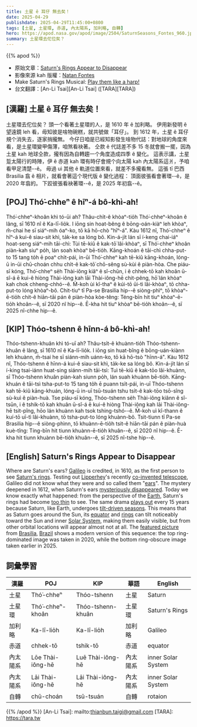 ```yaml
---
title: 土星 ê 耳仔 無去矣！
date: 2025-04-29
publishdate: 2025-04-29T11:45:00+0800
tags: [土星, 土星環, 赤道, 內太陽系, 加利略, 自轉]
hero: https://apod.nasa.gov/apod/image/2504/SaturnSeasons_Fontes_960.jpg
summary: 土星環去佗位矣？
---
```


{{% apod %}}

- 原始文章：[Saturn's Rings Appear to Disappear](https://apod.nasa.gov/apod/ap250429.html)
- 影像來源 kah 版權：[Natan Fontes](https://telescopius.com/profile/natan_fontes)
- Make Saturn's Rings Musical: [Play them like a harp!](https://apod.nasa.gov/apod/ap180424.html)
- 台文翻譯：[An-Li Tsai][An-Li Tsai] ([TARA][TARA])

## [漢羅] 土星 ê 耳仔 無去矣！
土星環去佗位矣？
頭一个看著土星環的人，是 1610 年 ê 加利略。
伊用新發明 ê 望遠鏡 leh 看，毋知彼是啥物碗糕，就共號做「耳仔」。
到 1612 年，土星 ê 耳仔規个消失去，逐家捎攏無。
今仔日咱是已經知影發生啥物代誌：對地球的角度來看，是土星環變甲傷薄，咱煞看袂著。
仝款 ê 代誌差不多 15 冬就會搬一擺，因為土星 kah 地球仝款，攏有因為自轉趨一个角度造成四季 ê 變化。
這表示講，土星踅太陽行的時陣，伊 ê 赤道 kah 環有時仔會規个向太陽 kah 內太陽系這爿，予咱看甲足清楚--ê。
毋過 uì 其他 ê 軌道位置來看，就差不多攏看無。
這張 tī 巴西 Brasilia 翕 ê 相片，就看會著這个現代版 ê 變化過程：
頂面彼張看會著環--ê，是 2020 年翕的。
下跤彼張看袂著環--ê，是 2025 年初翕--ê。

## [POJ] Thó͘-chheⁿ ê hīⁿ-á bô-khì-ah!
Thó͘-chheⁿ-khoân khì tó-ūi ah?
Thâu-chi̍t-ê khòaⁿ-tio̍h Thó͘-chheⁿ-khoân ê lâng, sī 1610 nî ê Ka-lī-lio̍k.
I iōng sin hoat-bêng ê bōng-oán-kiàⁿ leh khòaⁿ, m̄-chai he sī siáⁿ-mih óaⁿ-ko, tō kā hō-chò "hīⁿ-á".
Kàu 1612 nî, Thó͘-chheⁿ ê hīⁿ-á kui-ê siau-sit khì, ta̍k-ke sa lóng bô.
Kin-á-ji̍t lán sī í-keng chai-iáⁿ hoat-seng siáⁿ-mih tāi-chì:
Tùi tē-kiû ê kak-tō͘ lâi-khòaⁿ, sī Thó͘-chheⁿ khoân piàn-kah siuⁿ po̍h, lán soah khòaⁿ bē-tio̍h.
Kāng-khoán ê tāi-chì chha-put-to 15 tang to̍h ē poaⁿ chi̍t-pái, in-ūi Thó͘-chheⁿ kah tē-kiû kāng-khoán, lóng-ū in-ūi chū-choán chhu chi̍t-ê kak-tō͘ chō-sêng sù-kùi ê piàn-hòa.
Che piáu-sī kóng, Thó͘-chheⁿ se̍h Thài-iông kiâⁿ ê sî-chūn, i ê chhek-tō kah khoân ū-sî-á ē kui-ê hiòng Thài-iông kah lāi Thài-iông-hē chit-pêng, hō͘ lán khòaⁿ kah chok chheng-chhó--ê.
M̄-koh ùi kî-thaⁿ ê kúi-tō ūi-tì lâi-khòaⁿ, tō chha-put-to lóng khòaⁿ-bô.
Chit-tiuⁿ tī Pa-se Brasilia hip--ê siòng-phìⁿ, tō khòaⁿ-ē-tio̍h chit-ê hiān-tāi pán ê piàn-hòa kòe-têng:
Téng-bīn hit tiuⁿ khòaⁿ-ē-tio̍h khoân--ê, sī 2020 nî hip--ê.
Ē-kha hit tiuⁿ khòaⁿ bē-tio̍h khoân--ê, sī 2025 nî-chhe hip--ê.

## [KIP] Thóo-tshenn ê hīnn-á bô-khì-ah!
Thóo-tshenn-khuân khì tó-uī ah?
Thâu-tsi̍t-ê khuànn-tio̍h Thóo-tshenn-khuân ê lâng, sī 1610 nî ê Ka-lī-lio̍k.
I iōng sin huat-bîng ê bōng-uán-kiànn leh khuànn, m̄-tsai he sī siánn-mih uánn-ko, tō kā hō-tsò "hīnn-á".
Kàu 1612 nî, Thóo-tshenn ê hīnn-á kui-ê siau-sit khì, ta̍k-ke sa lóng bô.
Kin-á-ji̍t lán sī í-king tsai-iánn huat-sing siánn-mih tāi-tsì:
Tuì tē-kiû ê kak-tōo lâi-khuànn, sī Thóo-tshenn khuân piàn-kah siunn po̍h, lán suah khuànn bē-tio̍h.
Kāng-khuán ê tāi-tsì tsha-put-to 15 tang to̍h ē puann tsi̍t-pái, in-uī Thóo-tshenn kah tē-kiû kāng-khuán, lóng-ū in-uī tsū-tsuán tshu tsi̍t-ê kak-tōo tsō-sîng sù-kuì ê piàn-huà.
Tse piáu-sī kóng, Thóo-tshenn se̍h Thài-iông kiânn ê sî-tsūn, i ê tshik-tō kah khuân ū-sî-á ē kui-ê hiòng Thài-iông kah lāi Thài-iông-hē tsit-pîng, hōo lán khuànn kah tsok tshing-tshó--ê.
M̄-koh uì kî-thann ê kuí-tō uī-tì lâi-khuànn, tō tsha-put-to lóng khuànn-bô.
Tsit-tiunn tī Pa-se Brasilia hip--ê siòng-phìnn, tō khuànn-ē-tio̍h tsit-ê hiān-tāi pán ê piàn-huà kuè-tîng:
Tíng-bīn hit tiunn khuànn-ē-tio̍h khuân--ê, sī 2020 nî hip--ê.
Ē-kha hit tiunn khuànn bē-tio̍h khuân--ê, sī 2025 nî-tshe hip--ê.

## [English] Saturn's Rings Appear to Disappear
Where are Saturn's ears?
[Galileo][Galileo] is credited, in 1610, as the first person to see [Saturn's rings][Saturn's rings].
Testing out [Lipperhey][Lipperhey]'s recently [co-invented telescope][co-invented telescope], Galileo did not know what they were and so called them "[ears][ears]".
The mystery deepened in 1612, when Saturn's ears [mysteriously disappeared][mysteriously disappeared].
Today we know exactly what happened: from the perspective of the [Earth][Earth], Saturn's rings had become [too thin][too thin] to see.
The same drama [plays out][plays out] every 15 years because Saturn, like Earth, undergoes [tilt-driven seasons][tilt-driven seasons].
This means that as Saturn goes around the Sun, its [equator][equator] and [rings][rings] can tilt noticeably toward the Sun and inner [Solar System][Solar System], making them easily visible, but from other orbital locations will appear almost not at all.
The [featured picture][featured picture] from [Brasilia][Brasilia], [Brazil][Brazil] shows a modern version of this sequence: the top ring-dominated image was taken in 2020, while the bottom ring-obscure image taken earlier in 2025.

## 詞彙學習
|漢羅|POJ|KIP|華語|English|
|-|-|-|-|-|
| 土星 | Thó͘-chheⁿ | Thóo-tshenn | 土星 | Saturn |
| 土星環 | Thó͘-chheⁿ-khoân | Thóo-tshenn-khuân | 土星環 | Saturn's Rings |
| 加利略 | Ka-lī-lio̍h | Ka-lī-lio̍h | 加利略 | Galileo |
| 赤道 | chhek-tō | tshik-tō | 赤道 | equator |
| 內太陽系 | Lōe Thài-iông-hē | Luē Thài-iông-hē | 內太陽系 | inner Solar System |
| 內太陽系 | Lāi Thài-iông-hē | Lāi Thài-iông-hē | 內太陽系 | inner Solar System |
| 自轉 | chū-choán | tsū-tsuán | 自轉 | rotaion |

{{% /apod %}}
[An-Li Tsai]: mailto:thianbun.taigi@gmail.com
[TARA]: https://tara.tw

[copyright]: https://apod.nasa.gov/apod/fap/lib/about_apod.html#srapply
[License3]: https://creativecommons.org/licenses/by-nc-nd/3.0/
[License2]:https://creativecommons.org/licenses/by-nc-nd/2.0/

[Galileo]:https://en.wikipedia.org/wiki/Galileo_Galilei
[Saturn's rings]:https://science.nasa.gov/resource/saturns-rings-2/
[Lipperhey]:https://en.wikipedia.org/wiki/Hans_Lipperhey
[co-invented telescope]:https://en.wikipedia.org/wiki/History_of_the_telescope
[ears]:https://en.wikipedia.org/wiki/Rings_of_Saturn#History
[mysteriously disappeared]:https://www.petsonme.com.au/blog/wp-content/uploads/2022/01/Why-Do-Dogs-tilt-their-head-scaled.jpeg
[Earth]:https://earthobservatory.nasa.gov/
[too thin]:https://apod.nasa.gov/apod/ap100215.html
[plays out]:https://apod.nasa.gov/apod/ap150621.html
[tilt-driven seasons]:https://spaceplace.nasa.gov/seasons/en/
[equator]:https://www.nasa.gov/wp-content/uploads/2015/06/equator_.png
[rings]:https://apod.nasa.gov/apod/ap180424.html
[Solar System]:https://eyes.nasa.gov/apps/solar-system/#/home
[featured picture]:https://telescopius.com/pictures/view/224831/planet/by-natan_fontes
[Brasilia]:https://youtu.be/m8fZeZTN0TE
[Brazil]:https://en.wikipedia.org/wiki/Brazil
